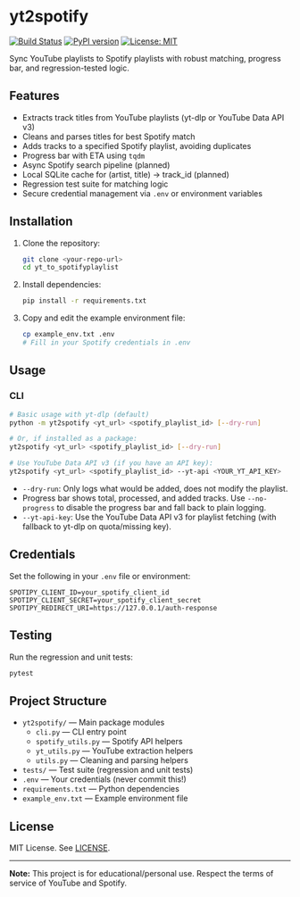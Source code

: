 # yt2spotify

[![Build Status](https://github.com/YOUR_GITHUB_USERNAME/yt_to_spotifyplaylist/actions/workflows/ci.yml/badge.svg)](https://github.com/YOUR_GITHUB_USERNAME/yt_to_spotifyplaylist/actions/workflows/ci.yml)
[![PyPI version](https://badge.fury.io/py/yt2spotify.svg)](https://badge.fury.io/py/yt2spotify)
[![License: MIT](https://img.shields.io/badge/License-MIT-yellow.svg)](LICENSE)

Sync YouTube playlists to Spotify playlists with robust matching, progress bar, and regression-tested logic.

## Features

- Extracts track titles from YouTube playlists (yt-dlp or YouTube Data API v3)
- Cleans and parses titles for best Spotify match
- Adds tracks to a specified Spotify playlist, avoiding duplicates
- Progress bar with ETA using `tqdm`
- Async Spotify search pipeline (planned)
- Local SQLite cache for (artist, title) → track_id (planned)
- Regression test suite for matching logic
- Secure credential management via `.env` or environment variables

## Installation

1. Clone the repository:
   ```sh
   git clone <your-repo-url>
   cd yt_to_spotifyplaylist
   ```
2. Install dependencies:
   ```sh
   pip install -r requirements.txt
   ```
3. Copy and edit the example environment file:
   ```sh
   cp example_env.txt .env
   # Fill in your Spotify credentials in .env
   ```

## Usage

### CLI

```sh
# Basic usage with yt-dlp (default)
python -m yt2spotify <yt_url> <spotify_playlist_id> [--dry-run]

# Or, if installed as a package:
yt2spotify <yt_url> <spotify_playlist_id> [--dry-run]

# Use YouTube Data API v3 (if you have an API key):
yt2spotify <yt_url> <spotify_playlist_id> --yt-api <YOUR_YT_API_KEY>
```

- `--dry-run`: Only logs what would be added, does not modify the playlist.
- Progress bar shows total, processed, and added tracks. Use `--no-progress` to disable the progress bar and fall back to plain logging.
- `--yt-api-key`: Use the YouTube Data API v3 for playlist fetching (with fallback to yt-dlp on quota/missing key).

## Credentials

Set the following in your `.env` file or environment:

```
SPOTIPY_CLIENT_ID=your_spotify_client_id
SPOTIPY_CLIENT_SECRET=your_spotify_client_secret
SPOTIPY_REDIRECT_URI=https://127.0.0.1/auth-response
```

## Testing

Run the regression and unit tests:

```sh
pytest
```

## Project Structure

- `yt2spotify/` — Main package modules
  - `cli.py` — CLI entry point
  - `spotify_utils.py` — Spotify API helpers
  - `yt_utils.py` — YouTube extraction helpers
  - `utils.py` — Cleaning and parsing helpers
- `tests/` — Test suite (regression and unit tests)
- `.env` — Your credentials (never commit this!)
- `requirements.txt` — Python dependencies
- `example_env.txt` — Example environment file

## License

MIT License. See [LICENSE](LICENSE).

---

**Note:** This project is for educational/personal use. Respect the terms of service of YouTube and Spotify.
